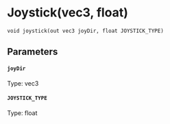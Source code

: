 # Joystick(vec3, float)

```
void joystick(out vec3 joyDir, float JOYSTICK_TYPE)
```

## Parameters

#### `joyDir`
Type: vec3

#### `JOYSTICK_TYPE`
Type: float

